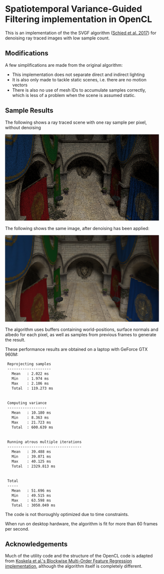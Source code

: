 # Spatiotemporal Variance-Guided Filtering implementation in OpenCL

This is an implementation of the  the SVGF algorithm ([Schied et al. 2017][SVGF]) for denoising ray traced images with low sample count.

## Modifications

A few simplifications are made from the original algorithm:

- This implementation does not separate direct and indirect lighting
- It is also only made to tackle static scenes, i.e. there are no motion vectors
- There is also no use of mesh IDs to accumulate samples correctly, which is less of a problem when the scene is assumed static.

## Sample Results

The following shows a ray traced scene with one ray sample per pixel, without denoising

![Original, non-denoised rendering](nondenoised.png)

The following shows the same image, after denoising has been applied:

![Denoised rendering](denoised.png)

The algorithm uses buffers containing world-positions, surface normals and albedo for each pixel, as well as samples from previous frames to generate the result.

These performance results are obtained on a laptop with GeForce GTX 960M:


```
 Reprojecting samples
 --------------------
   Mean   : 2.022 ms
   Min    : 1.974 ms
   Max    : 2.106 ms
   Total  : 119.273 ms


 Computing variance
 ------------------
   Mean   : 10.180 ms
   Min    : 8.363 ms
   Max    : 21.723 ms
   Total  : 600.639 ms


 Running atrous multiple iterations
 ----------------------------------
   Mean   : 39.488 ms
   Min    : 39.071 ms
   Max    : 40.125 ms
   Total  : 2329.813 ms


 Total
 -----
   Mean   : 51.696 ms
   Min    : 49.515 ms
   Max    : 63.598 ms
   Total  : 3050.049 ms
```

The code is not thoroughly optimized due to time constraints.

When run on desktop hardware, the algorithm is fit for more than 60 frames per second.

## Acknowledgements

Much of the utility code and the structure of the OpenCL code is adapted from [Koskela et al.'s Blockwise Multi-Order Feature Regression implementation][BMFR], although the algorithm itself is completely different.


[SVGF]: https://research.nvidia.com/publication/2017-07_Spatiotemporal-Variance-Guided-Filtering%3A

[BMFR]: https://github.com/maZZZu/bmfr